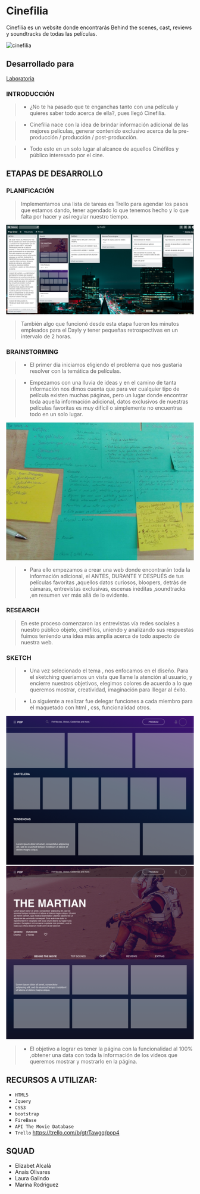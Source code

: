 # Cinefilia
Cinefilia es un website donde encontrarás Behind the scenes, cast, reviews y soundtracks de todas las películas.

![cinefilia](https://user-images.githubusercontent.com/32288883/36232975-e0a47256-11b1-11e8-885d-66f9beed16de.png)
## Desarrollado para
[Laboratoria](http://laboratoria.la)

### INTRODUCCIÓN
>* ¿No te ha pasado que te enganchas tanto con una película y quieres saber todo acerca de ella?, pues llegó Cinefilia.


> * Cinefilia nace con la idea de brindar información adicional de las mejores películas, generar contenido exclusivo acerca de la pre-producción / producción / post-producción.


>* Todo esto en un solo lugar al alcance de  aquellos Cinéfilos y público interesado por el cine.
## ETAPAS DE DESARROLLO
### PLANIFICACIÓN
>Implementamos una lista de tareas es Trello para agendar los pasos que estamos dando, tener agendado lo que tenemos hecho y lo que falta por hacer y así regular nuestro tiempo.

![home](assets/images/Trello.png)
> También algo que funcionó desde esta etapa fueron los minutos empleados para el Dayly y tener pequeñas retrospectivas en un intervalo de 2 horas.

### BRAINSTORMING

>*	El primer dia iniciamos eligiendo el problema que nos gustaria resolver con la temática de películas.


>* Empezamos con una lluvia de ideas y en el camino de tanta información nos dimos cuenta que para ver cualquier tipo de película existen  muchas páginas, pero un lugar donde encontrar toda aquella información adicional,  datos exclusivos de nuestras películas favoritas es muy difícil o simplemente no encuentras todo en un solo lugar.

![home](assets/images/tex.jpg)

>* Para ello empezamos a crear una web donde encontrarán toda la información adicional, el ANTES, DURANTE Y DESPUÉS de tus películas favoritas ,aquellos datos curiosos, bloopers, detrás de cámaras, entrevistas exclusivas, escenas inéditas ,soundtracks ,en resumen ver más allá de lo evidente.

### RESEARCH
>En este proceso comenzaron las entrevistas vía redes sociales a nuestro público objeto, cinéfilos, uniendo y analizando sus respuestas fuimos teniendo una idea más amplia acerca de todo aspecto de nuestra web.

### SKETCH
>* Una vez selecionado el tema , nos enfocamos en el diseño. Para el sketching queríamos un vista que llame la atención al usuario, y encierre nuestros objetivos, elegimos colores de acuerdo a lo que queremos mostrar, creatividad, imaginación para lllegar al éxito.


>*  Lo siguiente a realizar fue delegar funciones a cada miembro para el maquetado con html , css, funcionalidad otros.

![home](assets/images/vista_home.png)
![pelicula](assets/images/vista_pelicula.png)

>*  El objetivo a lograr es tener la página con la funcionalidad al 100% ,obtener una data con toda la información de los videos que queremos mostrar y mostrarlo en la página.





## RECURSOS A UTILIZAR:

- `HTML5`
- `Jquery`
- `CSS3`
- `bootstrap`
- `FireBase`
- `API The Movie Database`
- `Trello` https://trello.com/b/gtrTawgq/pop4

##  SQUAD
* Elizabet Alcalá
* Anais Olivares
* Laura Galindo
* Marina Rodriguez
